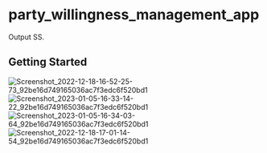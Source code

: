 # party_willingness_management_app

Output SS.

## Getting Started

![Screenshot_2022-12-18-16-52-25-73_92be16d749165036ac7f3edc6f520bd1](https://user-images.githubusercontent.com/114726530/208297140-65ec0169-12d6-43d2-aece-4f6812a34501.jpg)
![Screenshot_2023-01-05-16-33-14-22_92be16d749165036ac7f3edc6f520bd1](https://user-images.githubusercontent.com/114726530/210771595-09fdf2ab-7b3d-4ee7-8c46-13a3038d3993.jpg)
![Screenshot_2023-01-05-16-34-03-64_92be16d749165036ac7f3edc6f520bd1](https://user-images.githubusercontent.com/114726530/210771687-99f192dc-bff3-4144-bbdd-8e0451720264.jpg)
![Screenshot_2022-12-18-17-01-14-54_92be16d749165036ac7f3edc6f520bd1](https://user-images.githubusercontent.com/114726530/208297212-d0165a34-bc3a-4309-b92f-683400b8be2b.jpg)





